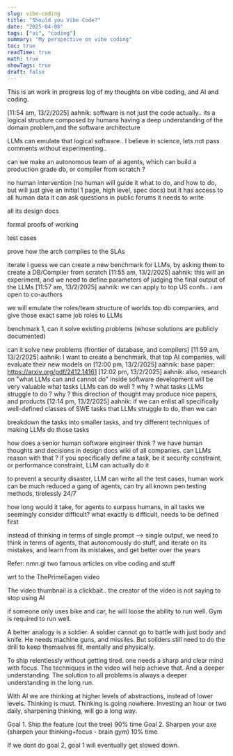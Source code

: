 ```yaml
---
slug: vibe-coding
title: "Should you Vibe Code?"
date: "2025-04-08"
tags: ["ai", "coding"]
summary: "My perspective on vibe coding"
toc: true
readTime: true
math: true
showTags: true
draft: false
---
```


This is an work in progress log of my thoughts on vibe coding, and AI and coding.


[11:54 am, 13/2/2025] aahnik: software is not just the code actually..
its a logical structure composed by humans having a deep understanding of the domain problem,and the software architecture

LLMs can emulate that logical software..
I believe in science, lets not pass comments without experimenting..

can we make an autonomous team of ai agents, which can build a production grade db, or compiler from scratch ?


no human intervention (no human will guide it what to do, and how to do, but will just give an initial 1 page, high level, spec docs)
but it has access to all human data
it can ask questions in public forums
it needs to write

all its design docs



formal proofs of working



test cases



prove how the arch complies to the SLAs



iterate
i guess we can create a new benchmark for LLMs, by asking them to create a DB/Compiler from scratch
[11:55 am, 13/2/2025] aahnik: this will an experiment, and we need to define parameters of judging the final output of the LLMs
[11:57 am, 13/2/2025] aahnik: we can apply to top US confs..
i am open to co-authors

we will emulate the roles/team structure of worlds top db companies, and give those exact same job roles to LLMs





benchmark 1, can it solve existing problems (whose solutions are publicly documented)



can it solve new problems (frontier of database, and compilers)
[11:59 am, 13/2/2025] aahnik: I want to create a benchmark, that top AI companies, will evaluate their new models on
[12:00 pm, 13/2/2025] aahnik: base paper: https://arxiv.org/pdf/2412.14161
[12:02 pm, 13/2/2025] aahnik: also, research on "what LLMs can and cannot do" inside software development will be very valuable
what tasks LLMs can do well ? why ?
what tasks LLMs struggle to do ? why ?
this direction of thought may produce nice papers, and products
[12:14 pm, 13/2/2025] aahnik: if we can enlist all specifically well-defined classes of SWE tasks that LLMs struggle to do, then we can





breakdown the tasks into smaller tasks, and try different techniques of making LLMs do those tasks



how does a senior human software engineer think ? we have human thoughts and decisions in design docs wiki of all companies. can LLMs reason with that ?
if you specifically define a task, be it security constraint, or performance constraint, LLM can actually do it

to prevent a security disaster, LLM can write all the test cases, human work can be much reduced
a gang of agents, can try all known pen testing methods, tirelessly 24/7

how long would it take, for agents to surpass humans, in all tasks we seemingly consider difficult?
what exactly is difficult, needs to be defined first

instead of thinking in terms of single prompt --> single output, we need to think in terms of agents, that autonomously do stuff, and iterate on its mistakes, and learn from its mistakes, and get better over the years


Refer: nmn.gl two famous articles on vibe coding and stuff


wrt to the ThePrimeEagen video

The video thumbnail is a clickbait.. the creator of the video is not saying to stop using AI

if someone only uses bike and car, he will loose the ability to run well. Gym is required to run well.

A better analogy is a soldier. A soldier cannot go to battle with just body and knife. He needs machine guns, and missiles. But soilders still need to do the drill to keep themselves fit, mentally and physically.

To ship relentlessly without getting tired. one needs a sharp and clear mind with focus. The techniques in the video will help achieve that. And a deeper understanding. The solution to all problems is always a deeper understanding in the long run.

With AI we are thinking at higher levels of abstractions, instead of lower levels. Thinking is must. Thinking is going nowhere. Investing an hour or two daily, sharpening thinking, will go a long way.

Goal 1. Ship the feature (cut the tree) 90% time
Goal 2. Sharpen your axe (sharpen your thinking+focus - brain gym) 10% time

If we dont do goal 2, goal 1 will eventually get slowed down.
